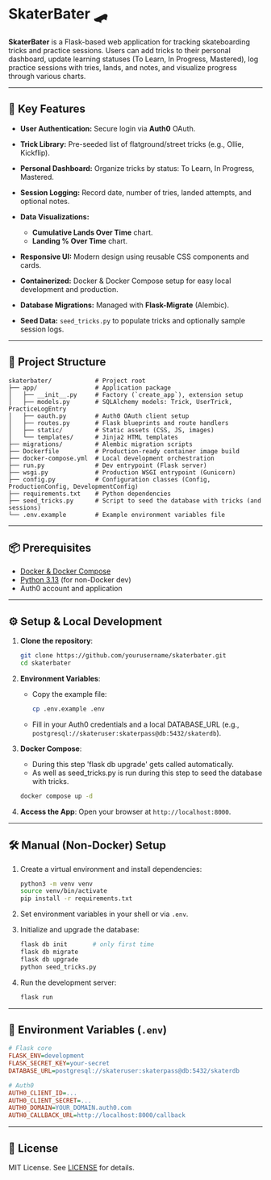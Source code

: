 # SkaterBater 🛹

**SkaterBater** is a Flask-based web application for tracking skateboarding tricks and practice sessions. Users can add tricks to their personal dashboard, update learning statuses (To Learn, In Progress, Mastered), log practice sessions with tries, lands, and notes, and visualize progress through various charts.

---

## 🚀 Key Features

* **User Authentication:** Secure login via **Auth0** OAuth.
* **Trick Library:** Pre-seeded list of flatground/street tricks (e.g., Ollie, Kickflip).
* **Personal Dashboard:** Organize tricks by status: To Learn, In Progress, Mastered.
* **Session Logging:** Record date, number of tries, landed attempts, and optional notes.
* **Data Visualizations:**

  * **Cumulative Lands Over Time** chart.
  * **Landing % Over Time** chart.
* **Responsive UI:** Modern design using reusable CSS components and cards.
* **Containerized:** Docker & Docker Compose setup for easy local development and production.
* **Database Migrations:** Managed with **Flask-Migrate** (Alembic).
* **Seed Data:** `seed_tricks.py` to populate tricks and optionally sample session logs.

---

## 📁 Project Structure

```
skaterbater/            # Project root
├── app/                # Application package
│   ├── __init__.py     # Factory (`create_app`), extension setup
│   ├── models.py       # SQLAlchemy models: Trick, UserTrick, PracticeLogEntry
│   ├── oauth.py        # Auth0 OAuth client setup
│   ├── routes.py       # Flask blueprints and route handlers
│   ├── static/         # Static assets (CSS, JS, images)
│   └── templates/      # Jinja2 HTML templates
├── migrations/         # Alembic migration scripts
├── Dockerfile          # Production-ready container image build
├── docker-compose.yml  # Local development orchestration
├── run.py              # Dev entrypoint (Flask server)
├── wsgi.py             # Production WSGI entrypoint (Gunicorn)
├── config.py           # Configuration classes (Config, ProductionConfig, DevelopmentConfig)
├── requirements.txt    # Python dependencies
├── seed_tricks.py      # Script to seed the database with tricks (and sessions)
└── .env.example        # Example environment variables file
```

---

## 📦 Prerequisites

* [Docker & Docker Compose](https://docs.docker.com/get-docker/)
* [Python 3.13](https://www.python.org/downloads/) (for non-Docker dev)
* Auth0 account and application

---

## ⚙️ Setup & Local Development

1. **Clone the repository**:

   ```bash
   git clone https://github.com/yourusername/skaterbater.git
   cd skaterbater
   ```

2. **Environment Variables**:

   * Copy the example file:

     ```bash
     cp .env.example .env
     ```
   * Fill in your Auth0 credentials and a local DATABASE\_URL (e.g., `postgresql://skateruser:skaterpass@db:5432/skaterdb`).

3. **Docker Compose**:

   * During this step 'flask db upgrade' gets called automatically.
   * As well as seed_tricks.py is run during this step to seed the database with tricks.


   ```bash
   docker compose up -d
   ```

4. **Access the App**:
   Open your browser at `http://localhost:8000`.

---

## 🛠️ Manual (Non-Docker) Setup

1. Create a virtual environment and install dependencies:

   ```bash
   python3 -m venv venv
   source venv/bin/activate
   pip install -r requirements.txt
   ```

2. Set environment variables in your shell or via `.env`.

3. Initialize and upgrade the database:

   ```bash
   flask db init       # only first time
   flask db migrate
   flask db upgrade
   python seed_tricks.py
   ```

4. Run the development server:

   ```bash
   flask run
   ```
---
## 🎯 Environment Variables (`.env`)

```ini
# Flask core
FLASK_ENV=development
FLASK_SECRET_KEY=your-secret
DATABASE_URL=postgresql://skateruser:skaterpass@db:5432/skaterdb

# Auth0
AUTH0_CLIENT_ID=...
AUTH0_CLIENT_SECRET=...
AUTH0_DOMAIN=YOUR_DOMAIN.auth0.com
AUTH0_CALLBACK_URL=http://localhost:8000/callback
```
---

## 📄 License

MIT License. See [LICENSE](LICENSE) for details.
